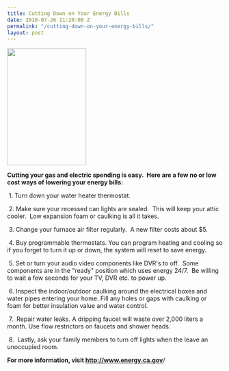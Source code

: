 ```yaml
---
title: Cutting Down on Your Energy Bills
date: 2010-07-26 11:20:08 Z
permalink: "/cutting-down-on-your-energy-bills/"
layout: post
---
```


<a href="http://www.energy.ca.gov/"><img class="aligncenter size-full wp-image-459" title="images (1)" src="http://murraylampert.com/wp-content/uploads/2010/07/images-1.jpg" alt="" width="185" height="273" /></a><a href="http://www.energy.ca.gov/"></a>

<strong>Cutting your gas and electric spending is easy.  Here are a few no or low cost ways of lowering your energy bills:</strong>

 1. Turn down your water heater thermostat.

 2. Make sure your recessed can lights are sealed.  This will keep your attic cooler.  Low expansion foam or caulking is all it takes.

 3. Change your furnace air filter regularly.  A new filter costs about $5.

 4. Buy programmable thermostats. You can program heating and cooling so if you forget to turn it up or down, the system will reset to save energy.

 5. Set or turn your audio video components like DVR's to off.  Some components are in the "ready" position which uses energy 24/7.  Be willing to wait a few seconds for your TV, DVR etc. to power up.

 6. Inspect the indoor/outdoor caulking around the electrical boxes and water pipes entering your home. Fill any holes or gaps with caulking or foam for better insulation value and water control.

 7.  Repair water leaks. A dripping faucet will waste over 2,000 liters a month. Use flow restrictors on faucets and shower heads.

 8.  Lastly, ask your family members to turn off lights when the leave an unoccupied room.

<strong>For more information, visit </strong><a href="http://www.energy.ca.gov/"><strong>http://www.energy.ca.gov</strong>/</a>
